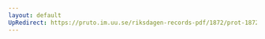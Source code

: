 ```yaml
---
layout: default
UpRedirect: https://pruto.im.uu.se/riksdagen-records-pdf/1872/prot-1872--fk--116/prot-1872--fk--116_001.pdf
---
```

